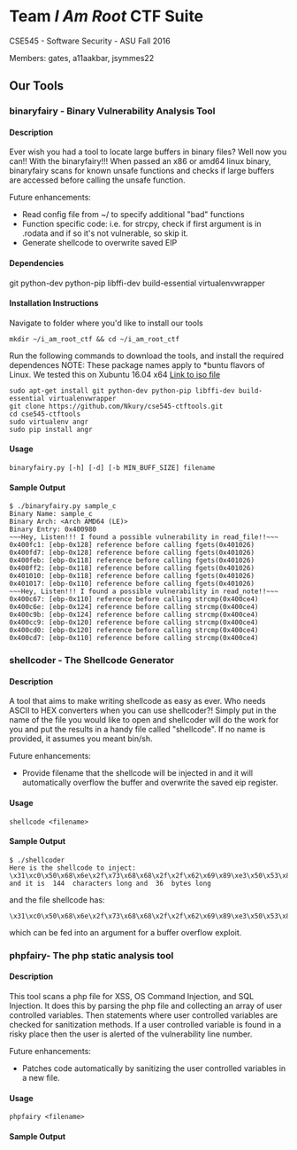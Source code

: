 # Team *I Am Root* CTF Suite
CSE545 - Software Security - ASU Fall 2016

Members: gates, a11aakbar, jsymmes22

## Our Tools

### binaryfairy - Binary Vulnerability Analysis Tool

#### Description
Ever wish you had a tool to locate large buffers in binary files?  Well now you can!! With the binaryfairy!!!
When passed an x86 or amd64 linux binary, binaryfairy scans for known unsafe functions and checks if large buffers
are accessed before calling the unsafe function.

Future enhancements:
- Read config file from ~/ to specify additional "bad" functions
- Function specific code:  i.e. for strcpy, check if first argument is in .rodata and if so it's not vulnerable, so skip it.
- Generate shellcode to overwrite saved EIP

#### Dependencies
git python-dev python-pip libffi-dev build-essential virtualenvwrapper
#### Installation Instructions

Navigate to folder where you'd like to install our tools
```
mkdir ~/i_am_root_ctf && cd ~/i_am_root_ctf
```
Run the following commands to download the tools, and install the required dependences
NOTE:  These package names apply to *buntu flavors of Linux.  We tested this on Xubuntu 16.04 x64 [Link to iso file](http://ftp.ussg.iu.edu/linux/xubuntu/16.04/release/xubuntu-16.04.2-desktop-amd64.iso)
```
sudo apt-get install git python-dev python-pip libffi-dev build-essential virtualenvwrapper
git clone https://github.com/Nkury/cse545-ctftools.git
cd cse545-ctftools
sudo virtualenv angr
sudo pip install angr
```
#### Usage
```
binaryfairy.py [-h] [-d] [-b MIN_BUFF_SIZE] filename
```
#### Sample Output
```
$ ./binaryfairy.py sample_c
Binary Name: sample_c
Binary Arch: <Arch AMD64 (LE)>
Binary Entry: 0x400980
~~~Hey, Listen!!! I found a possible vulnerability in read_file!!~~~
0x400fc1: [ebp-0x128] reference before calling fgets(0x401026)
0x400fd7: [ebp-0x128] reference before calling fgets(0x401026)
0x400feb: [ebp-0x118] reference before calling fgets(0x401026)
0x400ff2: [ebp-0x118] reference before calling fgets(0x401026)
0x401010: [ebp-0x118] reference before calling fgets(0x401026)
0x401017: [ebp-0x110] reference before calling fgets(0x401026)
~~~Hey, Listen!!! I found a possible vulnerability in read_note!!~~~
0x400c67: [ebp-0x110] reference before calling strcmp(0x400ce4)
0x400c6e: [ebp-0x124] reference before calling strcmp(0x400ce4)
0x400c9b: [ebp-0x124] reference before calling strcmp(0x400ce4)
0x400cc9: [ebp-0x120] reference before calling strcmp(0x400ce4)
0x400cd0: [ebp-0x120] reference before calling strcmp(0x400ce4)
0x400cd7: [ebp-0x110] reference before calling strcmp(0x400ce4)
```

### shellcoder - The Shellcode Generator

#### Description
A tool that aims to make writing shellcode as easy as ever. Who needs ASCII to HEX converters when you can use shellcoder?! Simply put in the name of the file you would like to open and shellcoder will do the work for you and put the results in a handy file called "shellcode". If no name is provided, it assumes you meant bin/sh. 

Future enhancements:
- Provide filename that the shellcode will be injected in and it will automatically overflow the buffer and overwrite the saved eip register.

#### Usage
```
shellcode <filename>
```

#### Sample Output
```
$ ./shellcoder 
Here is the shellcode to inject: \x31\xc0\x50\x68\x6e\x2f\x73\x68\x68\x2f\x2f\x62\x69\x89\xe3\x50\x53\x89\xe1\x89\xc2\xb0\x0b\xcd\x80\x31\xc0\xb0\x01\x31\xdb\xcd\x80\x66\x90\x90
and it is  144  characters long and  36  bytes long
```
and the file shellcode has:
```
\x31\xc0\x50\x68\x6e\x2f\x73\x68\x68\x2f\x2f\x62\x69\x89\xe3\x50\x53\x89\xe1\x89\xc2\xb0\x0b\xcd\x80\x31\xc0\xb0\x01\x31\xdb\xcd\x80\x66\x90\x90
```
which can be fed into an argument for a buffer overflow exploit.

### phpfairy- The php static analysis tool

#### Description
This tool scans a php file for XSS, OS Command Injection, and SQL Injection. It does this by parsing the php file and collecting an array of user controlled variables. Then statements where user controlled variables are checked for sanitization methods. If a user controlled variable is found in a risky place then the user is alerted of the vulnerability line number.

Future enhancements:
- Patches code automatically by sanitizing the user controlled variables in a new file.  

#### Usage
```
phpfairy <filename>
```
#### Sample Output
